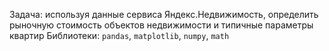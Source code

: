 Задача: используя данные сервиса Яндекс.Недвижимость, определить рыночную стоимость объектов недвижимости и типичные параметры квартир
Библиотеки: `pandas`, `matplotlib`, `numpy`, `math`
